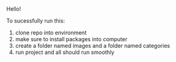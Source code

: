 Hello! 

To sucessfully run this: 

1. clone repo into environment
2. make sure to install packages into computer
3. create a folder named images and a folder named categories
4. run project and all should run smoothly
